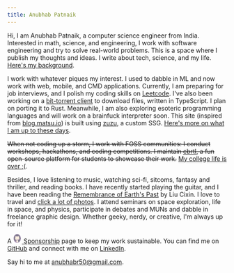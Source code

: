 ```yaml
---
title: Anubhab Patnaik
---
```


Hi, I am Anubhab Patnaik, a computer science engineer from India. Interested in math, science, and engineering, I work with software engineering and try to solve real-world problems. This is a space where I publish my thoughts and ideas. I write about tech, science, and my life. [Here's my background](/cv.html).

I work with whatever piques my interest. I used to dabble in ML and now work with web, mobile, and CMD applications. Currently, I am preparing for job interviews, and I polish my coding skills on [Leetcode](https://leetcode.com/anubhabr50). I've also been working on a [bit-torrent client](https://github.com/fuzzymfx/b) to download files, written in TypeScript. I plan on porting it to Rust. Meanwhile, I am also exploring esoteric programming languages and will work on a brainfuck interpreter soon. This site (inspired from [blog.matsu.io](https://blog.matsu.io)) is built using [zuzu](https://github.com/fuzzymfx/zuzu), a custom SSG. [Here's more on what I am up to these days](/current.html).

~~When not coding up a storm, I work with FOSS communities: I conduct workshops, hackathons, and coding competitions. I maintain [cbrtl](https://cbrtl.github.io), a fun open-source platform for students to showcase their work.~~ [My college life is over ;(](/blog/teasquared.html).

Besides, I love listening to music, watching sci-fi, sitcoms, fantasy and thriller, and reading books. I have recently started playing the guitar, and I have been reading the [Remembrance of Earth's Past](https://en.wikipedia.org/wiki/Remembrance_of_Earth%27s_Past) by Liu Cixin. I love to travel and [click a lot of photos](https://instagram.com/anubhavclicks). I attend seminars on space exploration, life in space, and physics, participate in debates and MUNs and dabble in freelance graphic design. Whether geeky, nerdy, or creative, I'm always up for it!

A [<img src="/assets/img/kofi.svg" alt="ko-fi" class="pb-1 mr-5 " width="18" height="22" style="margin-right: 2px;"> Sponsorship](https://github.com/sponsors/fuzzymfx/) page to keep my work sustainable. You can find me on [GitHub](https://github.com/fuzzymfx) and connect with me on [LinkedIn](https://www.linkedin.com/in/anubhabpatnaik0530/).

Say hi to me at <anubhabr50@gmail.com>.
